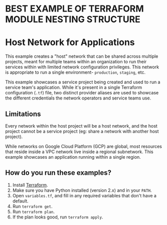 # BEST EXAMPLE OF TERRAFORM MODULE NESTING STRUCTURE

# Host Network for Applications

This example creates a "host" network that can be shared across multiple projects, meant for multiple teams within an
organization to run their services within with limited network configuration privileges. This network is appropriate to
run a single environment- `production`, `staging`, etc.

This example showcases a service project being created and used to run a service team's application. While it's present
in a single Terraform configuration (`.tf`) file, two distinct provider aliases are used to showcase the different
credentials the network operators and service teams use.

## Limitations

Every network within the host project will be a host network, and the host project cannot be a service project (eg:
share a network with another host project).

While networks on Google Cloud Platform (GCP) are global, most resources that reside inside a VPC network live inside a
regional subnetwork. This example showcases an application running within a single region.

## How do you run these examples?

1. Install [Terraform](https://www.terraform.io/).
1. Make sure you have Python installed (version 2.x) and in your `PATH`.
1. Open `variables.tf`,  and fill in any required variables that don't have a
default.
1. Run `terraform get`.
1. Run `terraform plan`.
1. If the plan looks good, run `terraform apply`.
